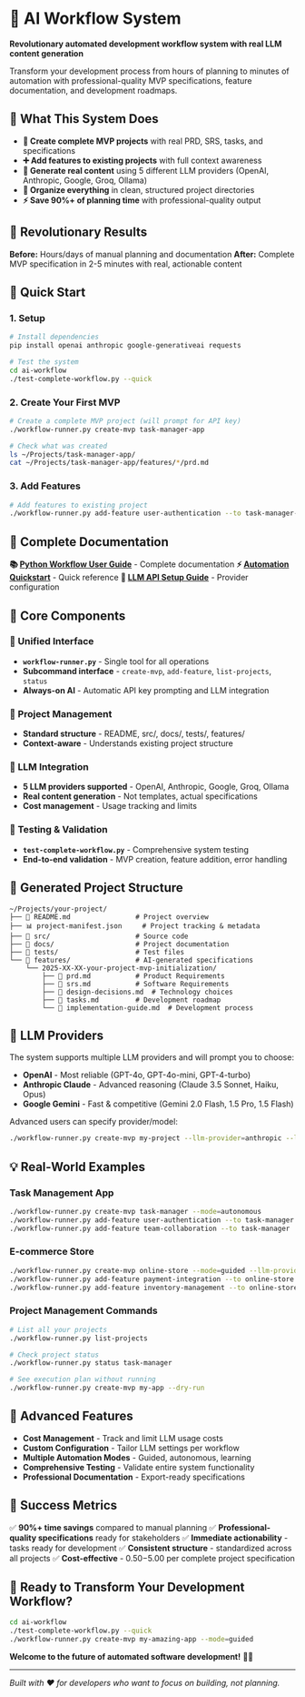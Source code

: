 # 🚀 AI Workflow System

**Revolutionary automated development workflow system with real LLM content generation**

Transform your development process from hours of planning to minutes of automation with professional-quality MVP specifications, feature documentation, and development roadmaps.

## 🎯 What This System Does

- **🚀 Create complete MVP projects** with real PRD, SRS, tasks, and specifications
- **➕ Add features to existing projects** with full context awareness  
- **🤖 Generate real content** using 5 different LLM providers (OpenAI, Anthropic, Google, Groq, Ollama)
- **📁 Organize everything** in clean, structured project directories
- **⚡ Save 90%+ of planning time** with professional-quality output

## 🎊 Revolutionary Results

**Before:** Hours/days of manual planning and documentation
**After:** Complete MVP specification in 2-5 minutes with real, actionable content

## 🚀 Quick Start

### 1. Setup
```bash
# Install dependencies  
pip install openai anthropic google-generativeai requests

# Test the system
cd ai-workflow
./test-complete-workflow.py --quick
```

### 2. Create Your First MVP
```bash
# Create a complete MVP project (will prompt for API key)
./workflow-runner.py create-mvp task-manager-app

# Check what was created
ls ~/Projects/task-manager-app/
cat ~/Projects/task-manager-app/features/*/prd.md
```

### 3. Add Features
```bash
# Add features to existing project
./workflow-runner.py add-feature user-authentication --to task-manager-app
```

## 📖 Complete Documentation

**📚 [Python Workflow User Guide](ai-workflow/python-workflow-user-guide.md)** - Complete documentation
**⚡ [Automation Quickstart](ai-workflow/automation-quickstart.md)** - Quick reference
**🔧 [LLM API Setup Guide](ai-workflow/llm-api-setup-guide.md)** - Provider configuration

## 🎯 Core Components

### 🚀 Unified Interface
- **`workflow-runner.py`** - Single tool for all operations
- **Subcommand interface** - `create-mvp`, `add-feature`, `list-projects`, `status`
- **Always-on AI** - Automatic API key prompting and LLM integration

### 📁 Project Management
- **Standard structure** - README, src/, docs/, tests/, features/
- **Context-aware** - Understands existing project structure

### 🤖 LLM Integration
- **5 LLM providers supported** - OpenAI, Anthropic, Google, Groq, Ollama
- **Real content generation** - Not templates, actual specifications
- **Cost management** - Usage tracking and limits

### 🧪 Testing & Validation
- **`test-complete-workflow.py`** - Comprehensive system testing
- **End-to-end validation** - MVP creation, feature addition, error handling

## 📁 Generated Project Structure

```
~/Projects/your-project/
├── 📄 README.md                # Project overview  
├── 📊 project-manifest.json     # Project tracking & metadata
├── 📁 src/                     # Source code
├── 📁 docs/                    # Project documentation
├── 📁 tests/                   # Test files
└── 📁 features/                # AI-generated specifications
    └── 2025-XX-XX-your-project-mvp-initialization/
        ├── 📄 prd.md           # Product Requirements
        ├── 📄 srs.md           # Software Requirements  
        ├── 📄 design-decisions.md  # Technology choices
        ├── 📄 tasks.md         # Development roadmap
        └── 📄 implementation-guide.md  # Development process
```

## 🌟 LLM Providers

The system supports multiple LLM providers and will prompt you to choose:

- **OpenAI** - Most reliable (GPT-4o, GPT-4o-mini, GPT-4-turbo)
- **Anthropic Claude** - Advanced reasoning (Claude 3.5 Sonnet, Haiku, Opus)
- **Google Gemini** - Fast & competitive (Gemini 2.0 Flash, 1.5 Pro, 1.5 Flash)

Advanced users can specify provider/model:
```bash
./workflow-runner.py create-mvp my-project --llm-provider=anthropic --llm-model=claude-3-5-sonnet-20241022
```

## 💡 Real-World Examples

### Task Management App
```bash
./workflow-runner.py create-mvp task-manager --mode=autonomous
./workflow-runner.py add-feature user-authentication --to task-manager
./workflow-runner.py add-feature team-collaboration --to task-manager
```

### E-commerce Store
```bash
./workflow-runner.py create-mvp online-store --mode=guided --llm-provider=anthropic
./workflow-runner.py add-feature payment-integration --to online-store
./workflow-runner.py add-feature inventory-management --to online-store
```

### Project Management Commands
```bash
# List all your projects
./workflow-runner.py list-projects

# Check project status
./workflow-runner.py status task-manager

# See execution plan without running
./workflow-runner.py create-mvp my-app --dry-run
```

## 🔧 Advanced Features

- **Cost Management** - Track and limit LLM usage costs
- **Custom Configuration** - Tailor LLM settings per workflow
- **Multiple Automation Modes** - Guided, autonomous, learning
- **Comprehensive Testing** - Validate entire system functionality
- **Professional Documentation** - Export-ready specifications

## 🎊 Success Metrics

✅ **90%+ time savings** compared to manual planning
✅ **Professional-quality specifications** ready for stakeholders
✅ **Immediate actionability** - tasks ready for development
✅ **Consistent structure** - standardized across all projects
✅ **Cost-effective** - $0.50-$5.00 per complete project specification

## 🚀 Ready to Transform Your Development Workflow?

```bash
cd ai-workflow
./test-complete-workflow.py --quick
./workflow-runner.py create-mvp my-amazing-app --mode=guided
```

**Welcome to the future of automated software development!** 🤖✨

---

*Built with ❤️ for developers who want to focus on building, not planning.*